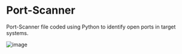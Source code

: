 # Port-Scanner
Port-Scanner file coded using Python to identify open ports in target systems.

![image](https://github.com/user-attachments/assets/ab376976-406c-4563-9618-4ec68b46a807)
